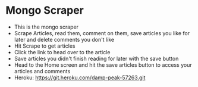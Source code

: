 # Mongo Scraper
* This is the mongo scraper
* Scrape Articles, read them, comment on them, save articles you like for later and delete comments you don't like
* Hit Scrape to get articles
* Click the link to head over to the article
* Save articles you didn't finish reading for later with the save button
* Head to the Home screen and hit the save articles button to access your articles and comments
* Heroku: https://git.heroku.com/damp-peak-57263.git